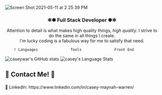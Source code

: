 ![Screen Shot 2021-05-11 at 2 25 39 PM](https://user-images.githubusercontent.com/74938966/117866496-34ab1380-b265-11eb-87e7-0074c00cdaa0.png)
### <p align='center'> ✼✽ Full Stack Developer ✽✼ <p>

<p align='center'> Attention to detail is what makes high quality things, <i>high quality</i>. I strive to do the same in all things I create. <br>I'm lucky coding is a fabulous way for me to satisfy that need. <p>
  
  ```diff
      ! Languages               Tools               Front End               Back End               Testing            
 
```
  
  
<p align='center'>  <p>


![caseywar's GitHub stats](https://github-readme-stats.vercel.app/api?username=caseywar&show_icons=true&theme=react)
<img src="https://github-readme-stats.vercel.app/api/top-langs/?username=caseywar&theme=react&show_icons=true&layout=compact" alt="casey's Language Stats" />

## <p align='left'>🥏 Contact Me! 🥏<p>
<p>👥  LinkedIn: https://www.linkedin.com/in/casey-maynah-warren/ <p>


<!--
**caseywar/caseywar** is a ✨ _special_ ✨ repository because its `README.md` (this file) appears on your GitHub profile.

Here are some ideas to get you started:

- 🔭 I’m currently working on ...
- 🌱 I’m currently learning ...
- 👯 I’m looking to collaborate on ...
- 🤔 I’m looking for help with ...
- 💬 Ask me about ...
- 📫 How to reach me: ...
- 😄 Pronouns: ...
- ⚡ Fun fact: ...

[![Top Langs](https://github-readme-stats.vercel.app/api/top-langs/?username=caseywar)](https://github.com/caseywar/github-readme-stats)

-->
